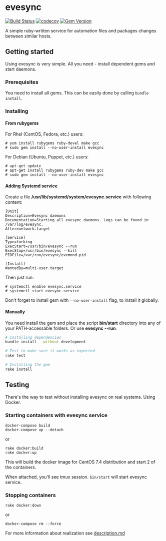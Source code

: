 # evesync
[![Build Status](https://travis-ci.org/mrexox/evesync.svg?branch=master)](https://travis-ci.org/mrexox/evesync)
[![codecov](https://codecov.io/gh/mrexox/evesync/branch/master/graph/badge.svg)](https://codecov.io/gh/mrexox/evesync)
[![Gem Version](https://badge.fury.io/rb/evesync.svg)](https://badge.fury.io/rb/evesync)

A simple ruby-written service for automation files and packages changes between similar hosts.

## Getting started
Using evesync is very simple. All you need - install dependent gems and start daemons.

### Prerequisites

You need to install all gems. This can be easily done by calling `bundle install`.

### Installing

#### From rubygems

For Rhel (CentOS, Fedora, etc.) users:

```
# yum install rubygems ruby-devel make gcc
# sudo gem install --no-user-install evesync
```

For Debian (Ubuntu, Puppet, etc.) users:

```
# apt-get update
# apt-get install rubygems ruby-dev make gcc
# sudo gem install --no-user-install evesync
```

#### Adding Systemd service

Create a file **/usr/lib/systemd/system/evesync.service** with following content:

```
[Unit]
Description=Evesync daemons
Documentation=Starting all evesync daemons. Logs can be found in /var/log/evesync.
After=network.target

[Service]
Type=forking
ExecStart=/usr/bin/evesync --run
ExecStop=/usr/bin/evesync --kill
PIDFile=/var/run/evesync/evemond.pid

[Install]
WantedBy=multi-user.target
```

Then just run:

```
# systemctl enable evesync.service
# systemctl start evesync.service
```

Don't forget to install gem with `--no-user-install` flag, to install it globally.

#### Manually

You need install the gem and place the script **bin/start** directory into any of your PATH-accessable folders. Or use **evesync --run**.

```bash
# Installing dependencies
bundle install --without development

# Test to make sure it works as expected
rake test

# Installing the gem
rake install
```

## Testing
There's the way to test without installing evesync on real systems. Using Docker.

### Starting containers with evesync service

```
docker-compose build
docker-compose up --detach
```

or

```
rake docker:build
rake docker:up
```

This will build the docker image for CentOS 7.4 distribution and start 2 of the containers.

When attached, you'll see tmux session. `bin/start` will start evesync service.

### Stopping containers

```
rake docker:down

```

or

```
docker-compose rm --force
```

For more information about realization see [description.md](./description.md)
